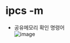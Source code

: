 ipcs -m
=======
 - 공유메모리 확인 명령어</br>
   ![image](https://user-images.githubusercontent.com/70207093/197481026-bddeee82-7d88-44d5-97d1-033dbbf03433.png)
